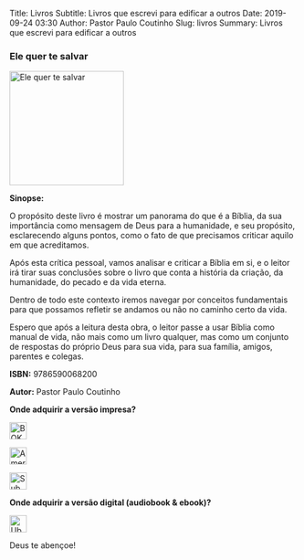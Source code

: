 Title: Livros
Subtitle: Livros que escrevi para edificar a outros
Date: 2019-09-24 03:30
Author: Pastor Paulo Coutinho
Slug: livros
Summary: Livros que escrevi para edificar a outros

### Ele quer te salvar

<img src="{static}/images/livros/ele-quer-te-salvar.png" alt="Ele quer te salvar" style="width: auto; height: 200px">

**Sinopse:**

O propósito deste livro é mostrar um panorama do que é a Bíblia, da sua importância como mensagem de Deus para a humanidade, e seu propósito, esclarecendo alguns pontos, como o fato de que precisamos criticar aquilo em que acreditamos.
 
Após esta crítica pessoal, vamos analisar e criticar a Bíblia em si, e o leitor irá tirar suas conclusões sobre o livro que conta a história da criação, da humanidade, do pecado e da vida eterna.

Dentro de todo este contexto iremos navegar por conceitos fundamentais para que possamos refletir se andamos ou não no caminho certo da vida.

Espero que após a leitura desta obra, o leitor passe a usar Bíblia como manual de vida, não mais como um livro qualquer, mas como um conjunto de respostas do próprio Deus para sua vida, para sua família, amigos, parentes e colegas.

**ISBN:** 9786590068200

**Autor:** Pastor Paulo Coutinho

**Onde adquirir a versão impresa?**

[<img src="{static}/images/empresas/bok2.png" alt="BOK2" style="width: auto; height: 30px;">](https://www.livrariadabok2.com.br/ele-quer-te-salvar)

[<img src="{static}/images/empresas/americanas.png" alt="Americanas" style="width: auto; height: 30px">](https://www.americanas.com.br/produto/47354961/ele-quer-te-salvar)

[<img src="{static}/images/empresas/submarino.png" alt="Submarino" style="width: auto; height: 30px">](https://www.submarino.com.br/produto/47354961/ele-quer-te-salvar)

**Onde adquirir a versão digital (audiobook & ebook)?**

[<img src="{static}/images/empresas/ubook.png" alt="Ubook" style="width: auto; height: 30px">](https://www.ubook.com/browse/search/fields/author/q/Paulo++Coutinho)

Deus te abençoe!
